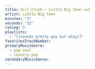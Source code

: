 ```yaml
---
title: Girl Crush — Little Big Town ★★½
artist: Little Big Town
minutes: "3"
seconds: "12"
rating: 5
playlists:
  - "[[sounds pretty gay but okay]]"
favoritesTrackNumber:
primaryMusicGenre:
  - pop soul
  - country pop
secondaryMusicGenre:
---
```

